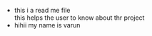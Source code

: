 - this i a read me file <br>this helps the user to know about thr project
- hihii my name is varun
  
